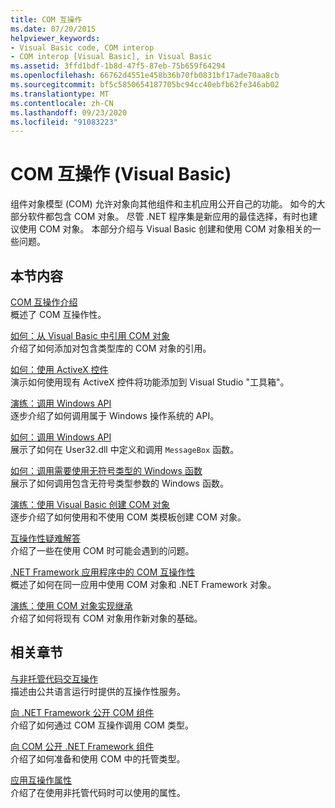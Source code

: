 ```yaml
---
title: COM 互操作
ms.date: 07/20/2015
helpviewer_keywords:
- Visual Basic code, COM interop
- COM interop [Visual Basic], in Visual Basic
ms.assetid: 3ffd1bdf-1b8d-47f5-87eb-75b659f64294
ms.openlocfilehash: 66762d4551e458b36b70fb0831bf17ade70aa8cb
ms.sourcegitcommit: bf5c5850654187705bc94cc40ebfb62fe346ab02
ms.translationtype: MT
ms.contentlocale: zh-CN
ms.lasthandoff: 09/23/2020
ms.locfileid: "91083223"
---
```

# <a name="com-interop-visual-basic"></a>COM 互操作 (Visual Basic)

组件对象模型 (COM) 允许对象向其他组件和主机应用公开自己的功能。 如今的大部分软件都包含 COM 对象。 尽管 .NET 程序集是新应用的最佳选择，有时也建议使用 COM 对象。 本部分介绍与 Visual Basic 创建和使用 COM 对象相关的一些问题。  
  
## <a name="in-this-section"></a>本节内容  

 [COM 互操作介绍](introduction-to-com-interop.md)  
 概述了 COM 互操作性。  
  
 [如何：从 Visual Basic 中引用 COM 对象](how-to-reference-com-objects.md)  
 介绍了如何添加对包含类型库的 COM 对象的引用。  
  
 [如何：使用 ActiveX 控件](how-to-work-with-activex-controls.md)  
 演示如何使用现有 ActiveX 控件将功能添加到 Visual Studio "工具箱"。  
  
 [演练：调用 Windows API](walkthrough-calling-windows-apis.md)  
 逐步介绍了如何调用属于 Windows 操作系统的 API。  
  
 [如何：调用 Windows API](how-to-call-windows-apis.md)  
 展示了如何在 User32.dll 中定义和调用 `MessageBox` 函数。  
  
 [如何：调用需要使用无符号类型的 Windows 函数](how-to-call-a-windows-function-that-takes-unsigned-types.md)  
 展示了如何调用包含无符号类型参数的 Windows 函数。  
  
 [演练：使用 Visual Basic 创建 COM 对象](walkthrough-creating-com-objects.md)  
 逐步介绍了如何使用和不使用 COM 类模板创建 COM 对象。  
  
 [互操作性疑难解答](troubleshooting-interoperability.md)  
 介绍了一些在使用 COM 时可能会遇到的问题。  
  
 [.NET Framework 应用程序中的 COM 互操作性](com-interoperability-in-net-framework-applications.md)  
 概述了如何在同一应用中使用 COM 对象和 .NET Framework 对象。  
  
 [演练：使用 COM 对象实现继承](walkthrough-implementing-inheritance-with-com-objects.md)  
 介绍了如何将现有 COM 对象用作新对象的基础。  
  
## <a name="related-sections"></a>相关章节  

 [与非托管代码交互操作](../../../framework/interop/index.md)  
 描述由公共语言运行时提供的互操作性服务。  
  
 [向 .NET Framework 公开 COM 组件](../../../framework/interop/exposing-com-components.md)  
 介绍了如何通过 COM 互操作调用 COM 类型。  
  
 [向 COM 公开 .NET Framework 组件](../../../framework/interop/exposing-dotnet-components-to-com.md)  
 介绍了如何准备和使用 COM 中的托管类型。  
  
 [应用互操作属性](../../../standard/native-interop/apply-interop-attributes.md)  
 介绍了在使用非托管代码时可以使用的属性。
